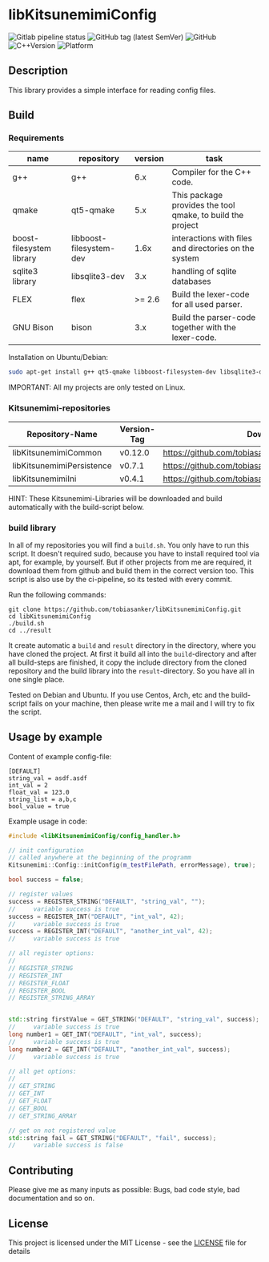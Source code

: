 # libKitsunemimiConfig

![Gitlab pipeline status](https://img.shields.io/gitlab/pipeline/tobiasanker/libKitsunemimiConfig?label=build%20and%20test&style=flat-square)
![GitHub tag (latest SemVer)](https://img.shields.io/github/v/tag/tobiasanker/libKitsunemimiConfig?label=version&style=flat-square)
![GitHub](https://img.shields.io/github/license/tobiasanker/libKitsunemimiConfig?style=flat-square)
![C++Version](https://img.shields.io/badge/c%2B%2B-14-blue?style=flat-square)
![Platform](https://img.shields.io/badge/platform-Linux--x64-lightgrey?style=flat-square)

## Description

This library provides a simple interface for reading config files.


## Build

### Requirements

name | repository | version | task
--- | --- | --- | ---
g++ | g++ | 6.x | Compiler for the C++ code.
qmake | qt5-qmake | 5.x | This package provides the tool qmake, to build the project
boost-filesystem library | libboost-filesystem-dev | 1.6x | interactions with files and directories on the system
sqlite3 library | libsqlite3-dev | 3.x | handling of sqlite databases
FLEX | flex | >= 2.6 | Build the lexer-code for all used parser.
GNU Bison | bison | 3.x | Build the parser-code together with the lexer-code.

Installation on Ubuntu/Debian:

```bash
sudo apt-get install g++ qt5-qmake libboost-filesystem-dev libsqlite3-dev flex bison
```

IMPORTANT: All my projects are only tested on Linux. 

### Kitsunemimi-repositories

Repository-Name | Version-Tag | Download-Path
--- | --- | ---
libKitsunemimiCommon | v0.12.0 |  https://github.com/tobiasanker/libKitsunemimiCommon.git
libKitsunemimiPersistence | v0.7.1 | https://github.com/tobiasanker/libKitsunemimiPersistence.git
libKitsunemimiIni | v0.4.1 | https://github.com/tobiasanker/libKitsunemimiIni.git

HINT: These Kitsunemimi-Libraries will be downloaded and build automatically with the build-script below.

### build library

In all of my repositories you will find a `build.sh`. You only have to run this script. It doesn't required sudo, because you have to install required tool via apt, for example, by yourself. But if other projects from me are required, it download them from github and build them in the correct version too. This script is also use by the ci-pipeline, so its tested with every commit.


Run the following commands:

```
git clone https://github.com/tobiasanker/libKitsunemimiConfig.git
cd libKitsunemimiConfig
./build.sh
cd ../result
```

It create automatic a `build` and `result` directory in the directory, where you have cloned the project. At first it build all into the `build`-directory and after all build-steps are finished, it copy the include directory from the cloned repository and the build library into the `result`-directory. So you have all in one single place.

Tested on Debian and Ubuntu. If you use Centos, Arch, etc and the build-script fails on your machine, then please write me a mail and I will try to fix the script.

## Usage by example

Content of example config-file:

```
[DEFAULT]
string_val = asdf.asdf
int_val = 2
float_val = 123.0
string_list = a,b,c
bool_value = true
```

Example usage in code:

```cpp
#include <libKitsunemimiConfig/config_handler.h>

// init configuration
// called anywhere at the beginning of the programm
Kitsunemimi::Config::initConfig(m_testFilePath, errorMessage), true);

bool success = false;

// register values
success = REGISTER_STRING("DEFAULT", "string_val", "");
//     variable success is true
success = REGISTER_INT("DEFAULT", "int_val", 42);
//     variable success is true
success = REGISTER_INT("DEFAULT", "another_int_val", 42);
//     variable success is true

// all register options:
//
// REGISTER_STRING
// REGISTER_INT
// REGISTER_FLOAT
// REGISTER_BOOL
// REGISTER_STRING_ARRAY


std::string firstValue = GET_STRING("DEFAULT", "string_val", success);
//     variable success is true
long number1 = GET_INT("DEFAULT", "int_val", success);
//     variable success is true
long number2 = GET_INT("DEFAULT", "another_int_val", success);
//     variable success is true

// all get options:
//
// GET_STRING
// GET_INT
// GET_FLOAT
// GET_BOOL
// GET_STRING_ARRAY

// get on not registered value
std::string fail = GET_STRING("DEFAULT", "fail", success);
//     variable success is false
```

## Contributing

Please give me as many inputs as possible: Bugs, bad code style, bad documentation and so on.

## License

This project is licensed under the MIT License - see the [LICENSE](LICENSE) file for details
